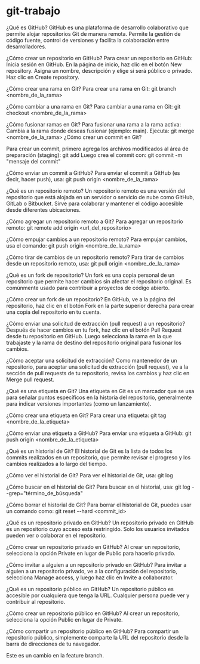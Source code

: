 # git-trabajo

¿Qué es GitHub?
GitHub es una plataforma de desarrollo colaborativo que permite alojar repositorios Git de manera remota. Permite la gestión de código fuente, control de versiones y facilita la colaboración entre desarrolladores.

¿Cómo crear un repositorio en GitHub?
Para crear un repositorio en GitHub:
Inicia sesión en GitHub.
En la página de inicio, haz clic en el botón New repository.
Asigna un nombre, descripción y elige si será público o privado.
Haz clic en Create repository.

¿Cómo crear una rama en Git?
Para crear una rama en Git:
git branch <nombre_de_la_rama>

¿Cómo cambiar a una rama en Git?
Para cambiar a una rama en Git:
git checkout <nombre_de_la_rama>

¿Cómo fusionar ramas en Git?
Para fusionar una rama a la rama activa:
Cambia a la rama donde deseas fusionar (ejemplo: main).
Ejecuta:
git merge <nombre_de_la_rama>
¿Cómo crear un commit en Git?

Para crear un commit, primero agrega los archivos modificados al área de preparación (staging):
git add <archivo>
Luego crea el commit con:
git commit -m "mensaje del commit"

¿Cómo enviar un commit a GitHub?
Para enviar el commit a GitHub (es decir, hacer push), usa:
git push origin <nombre_de_la_rama>

¿Qué es un repositorio remoto?
Un repositorio remoto es una versión del repositorio que está alojada en un servidor o servicio de nube como GitHub, GitLab o Bitbucket. Sirve para colaborar y mantener el código accesible desde diferentes ubicaciones.

¿Cómo agregar un repositorio remoto a Git?
Para agregar un repositorio remoto:
git remote add origin <url_del_repositorio>

¿Cómo empujar cambios a un repositorio remoto?
Para empujar cambios, usa el comando:
git push origin <nombre_de_la_rama>

¿Cómo tirar de cambios de un repositorio remoto?
Para tirar de cambios desde un repositorio remoto, usa:
git pull origin <nombre_de_la_rama>

¿Qué es un fork de repositorio?
Un fork es una copia personal de un repositorio que permite hacer cambios sin afectar el repositorio original. Es comúnmente usado para contribuir a proyectos de código abierto.

¿Cómo crear un fork de un repositorio?
En GitHub, ve a la página del repositorio, haz clic en el botón Fork en la parte superior derecha para crear una copia del repositorio en tu cuenta.

¿Cómo enviar una solicitud de extracción (pull request) a un repositorio?
Después de hacer cambios en tu fork, haz clic en el botón Pull Request desde tu repositorio en GitHub. Luego selecciona la rama en la que trabajaste y la rama de destino del repositorio original para fusionar los cambios.

¿Cómo aceptar una solicitud de extracción?
Como mantenedor de un repositorio, para aceptar una solicitud de extracción (pull request), ve a la sección de pull requests de tu repositorio, revisa los cambios y haz clic en Merge pull request.

¿Qué es una etiqueta en Git?
Una etiqueta en Git es un marcador que se usa para señalar puntos específicos en la historia del repositorio, generalmente para indicar versiones importantes (como un lanzamiento).

¿Cómo crear una etiqueta en Git?
Para crear una etiqueta:
git tag <nombre_de_la_etiqueta>

¿Cómo enviar una etiqueta a GitHub?
Para enviar una etiqueta a GitHub:
git push origin <nombre_de_la_etiqueta>

¿Qué es un historial de Git?
El historial de Git es la lista de todos los commits realizados en un repositorio, que permite revisar el progreso y los cambios realizados a lo largo del tiempo.

¿Cómo ver el historial de Git?
Para ver el historial de Git, usa:
git log

¿Cómo buscar en el historial de Git?
Para buscar en el historial, usa:
git log --grep="término_de_búsqueda"

¿Cómo borrar el historial de Git?
Para borrar el historial de Git, puedes usar un comando como:
git reset --hard <commit_id>

¿Qué es un repositorio privado en GitHub?
Un repositorio privado en GitHub es un repositorio cuyo acceso está restringido. Solo los usuarios invitados pueden ver o colaborar en el repositorio.

¿Cómo crear un repositorio privado en GitHub?
Al crear un repositorio, selecciona la opción Private en lugar de Public para hacerlo privado.

¿Cómo invitar a alguien a un repositorio privado en GitHub?
Para invitar a alguien a un repositorio privado, ve a la configuración del repositorio, selecciona Manage access, y luego haz clic en Invite a collaborator.

¿Qué es un repositorio público en GitHub?
Un repositorio público es accesible por cualquiera que tenga la URL. Cualquier persona puede ver y contribuir al repositorio.

¿Cómo crear un repositorio público en GitHub?
Al crear un repositorio, selecciona la opción Public en lugar de Private.

¿Cómo compartir un repositorio público en GitHub?
Para compartir un repositorio público, simplemente comparte la URL del repositorio desde la barra de direcciones de tu navegador.

Este es un cambio en la feature branch.

